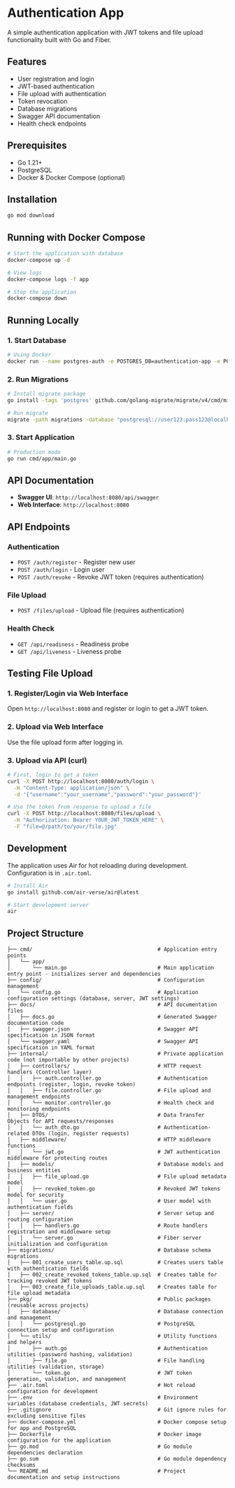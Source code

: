 # Authentication App

A simple authentication application with JWT tokens and file upload functionality built with Go and Fiber.

## Features

- User registration and login
- JWT-based authentication
- File upload with authentication
- Token revocation
- Database migrations
- Swagger API documentation
- Health check endpoints

## Prerequisites

- Go 1.21+
- PostgreSQL
- Docker & Docker Compose (optional)

## Installation

```bash
go mod download
```

## Running with Docker Compose

```bash
# Start the application with database
docker-compose up -d

# View logs
docker-compose logs -f app

# Stop the application
docker-compose down
```

## Running Locally

### 1. Start Database

```bash
# Using Docker
docker run --name postgres-auth -e POSTGRES_DB=authentication-app -e POSTGRES_USER=user123 -e POSTGRES_PASSWORD=pass123 -p 5432:5432 -d postgres:15
```

### 2. Run Migrations

```bash
# Install migrate package
go install -tags 'postgres' github.com/golang-migrate/migrate/v4/cmd/migrate@latest

# Run migrate
migrate -path migrations -database "postgresql://user123:pass123@localhost:5432/authentication-app?sslmode=disable" up
```

### 3. Start Application

```bash
# Production mode
go run cmd/app/main.go
```

## API Documentation

- **Swagger UI**: `http://localhost:8080/api/swagger`
- **Web Interface**: `http://localhost:8080`

## API Endpoints

### Authentication

- `POST /auth/register` - Register new user
- `POST /auth/login` - Login user
- `POST /auth/revoke` - Revoke JWT token (requires authentication)

### File Upload

- `POST /files/upload` - Upload file (requires authentication)

### Health Check

- `GET /api/readiness` - Readiness probe
- `GET /api/liveness` - Liveness probe

## Testing File Upload

### 1. Register/Login via Web Interface

Open `http://localhost:8080` and register or login to get a JWT token.

### 2. Upload via Web Interface

Use the file upload form after logging in.

### 3. Upload via API (curl)

```bash
# First, login to get a token
curl -X POST http://localhost:8080/auth/login \
  -H "Content-Type: application/json" \
  -d '{"username":"your_username","password":"your_password"}'

# Use the token from response to upload a file
curl -X POST http://localhost:8080/files/upload \
  -H "Authorization: Bearer YOUR_JWT_TOKEN_HERE" \
  -F "file=@/path/to/your/file.jpg"
```

## Development

The application uses Air for hot reloading during development. Configuration is in `.air.toml`.

```bash
# Install Air
go install github.com/air-verse/air@latest

# Start development server
air
```

## Project Structure

```
├── cmd/                                        # Application entry points
│   └── app/
│       └── main.go                             # Main application entry point - initializes server and dependencies
├── config/                                     # Configuration management
│   └── config.go                               # Application configuration settings (database, server, JWT settings)
├── docs/                                       # API documentation files
│   ├── docs.go                                 # Generated Swagger documentation code
│   ├── swagger.json                            # Swagger API specification in JSON format
│   └── swagger.yaml                            # Swagger API specification in YAML format
├── internal/                                   # Private application code (not importable by other projects)
│   ├── controllers/                            # HTTP request handlers (Controller layer)
│   │   ├── auth.controller.go                  # Authentication endpoints (register, login, revoke token)
│   │   ├── file.controller.go                  # File upload and management endpoints
│   │   └── monitor.controller.go               # Health check and monitoring endpoints
│   ├── DTOS/                                   # Data Transfer Objects for API requests/responses
│   │   └── auth_dto.go                         # Authentication-related DTOs (login, register requests)
│   ├── middleware/                             # HTTP middleware functions
│   │   └── jwt.go                              # JWT authentication middleware for protecting routes
│   ├── models/                                 # Database models and business entities
│   │   ├── file_upload.go                      # File upload metadata model
│   │   ├── revoked_token.go                    # Revoked JWT tokens model for security
│   │   └── user.go                             # User model with authentication fields
│   ├── server/                                 # Server setup and routing configuration
│   │   ├── handlers.go                         # Route handlers registration and middleware setup
│   │   └── server.go                           # Fiber server initialization and configuration
├── migrations/                                 # Database schema migrations
│   ├── 001_create_users_table.up.sql           # Creates users table with authentication fields
│   ├── 002_create_revoked_tokens_table.up.sql  # Creates table for tracking revoked JWT tokens
│   ├── 003_create_file_uploads_table.up.sql    # Creates table for file upload metadata
├── pkg/                                        # Public packages (reusable across projects)
│   ├── database/                               # Database connection and management
│   │   └── postgresql.go                       # PostgreSQL connection setup and configuration
│   └── utils/                                  # Utility functions and helpers
│       ├── auth.go                             # Authentication utilities (password hashing, validation)
│       ├── file.go                             # File handling utilities (validation, storage)
│       └── token.go                            # JWT token generation, validation, and management
├── .air.toml                                   # Hot reload configuration for development
├── .env                                        # Environment variables (database credentials, JWT secrets)
├── .gitignore                                  # Git ignore rules for excluding sensitive files
├── docker-compose.yml                          # Docker compose setup for app and PostgreSQL
├── Dockerfile                                  # Docker image configuration for the application
├── go.mod                                      # Go module dependencies declaration
├── go.sum                                      # Go module dependency checksums
└── README.md                                   # Project documentation and setup instructions
```
